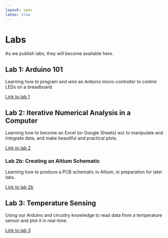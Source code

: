 ```yaml
---
layout: spec
latex: true
---
```


# Labs

As we publish labs, they will become available here. 

## Lab 1: Arduino 101

Learning how to program and wire an Arduino micro-controller to control LEDs on a breadboard.

[Link to lab 1](/labs/lab-1)

## Lab 2: Iterative Numerical Analysis in a Computer

Learning how to become an Excel (or Google Sheets) wiz to manipulate and integrate data, and make beautiful and practical plots.

[Link to lab 2](/labs/lab-2)

### Lab 2b: Creating an Altium Schematic

Learning how to produce a PCB schematic in Altium, in preparation for later labs.

[Link to lab 2b](/labs/lab-2b)

## Lab 3: Temperature Sensing

Using our Arduino and circuitry knowledge to read data from a temperature sensor and plot it in real-time.

[Link to lab 3](/labs/lab-3)

<!--

## Lab 4: Creating a Standalone Arduino

Saving Arduino sensor data to a microSD card to that we can use it later, and powering an Arduino with a battery.

[Link to lab 4](/labs/lab-4)

## Lab 5: Acceleration & Pressure

Adding an accelerometer and pressure sensor to our Arduino breadboard circuit.

[Link to lab 5](/labs/lab-5)

## Lab 6: SolidWorks Modeling

Learning how to use a CAD program to design a 3D model of a SpaceX Starship Booster.

[Link to lab 6](/labs/lab-6)

## Lab 7: Altium

[Link to lab 7](/labs/lab-7)

## Lab 8: Terminal Velocity & Drop Tests

Analyzing terminal velocities of different parachute sizes under varying masses.

[Link to lab 8](/labs/lab-8)

### Memo Guidelines: Lab 8

Submit a separate PDF for the memo assignment aligning with the lab 8 memo guidelines.

[Link to memo guidelines](https://980.engr100.org/labs/memo-guidelines)

## Rocket Selection Guidelines

Read through the rocket selection guidelines to choose your group's rocket and indicate your choice in the attached form.

- [Link to selection guidelines](https://980.engr100.org/labs/rocket-selection)
- [Link to form](https://umich.instructure.com/courses/709939/quizzes/410817)

-->